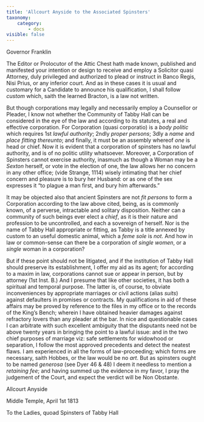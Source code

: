 ```yaml
---
title: 'Allcourt Anyside to the Associated Spinsters'
taxonomy:
    category:
        - docs
visible: false
---
```


<div class="author">Governor Franklin</div>

The Editor or Prolocutor of the Attic Chest hath made known, published and manifested your intention or design to receive and employ a Solicitor quasi Attorney, duly privileged and authorized to plead or instruct in Banco Regis, Nisi Prius, or any inferior court. And as in these cases it is usual and customary for a Candidate to announce his qualification, I shall follow *custom* which, saith the learned Bracton, is a law not written.  

But though corporations may legally and necessarily employ a Counsellor or Pleader, I know not whether the Community of Tabby Hall can be considered in the eye of the law and according to its statutes, a real and effective corporation. For Corporation (quasi corporatio) is a *body politic* which requires 1st *lawful authority*; 2ndly *proper persons*; 3dly a *name* and *place fitting thereunto*; and finally, it must be an assembly whereof *one* is head or chief. Now it is evident that a corporation of spinsters has no lawful authority, and is of no politic utility whatsoever. Moreover, a Corporation of Spinsters cannot exercise authority, inasmuch as though a Woman may be a *Sexton* herself, or vote in the election of one, the law allows her no concern in any other office; (vide Strange, 1114) wisely intimating that her chief concern and pleasure is to bury her Husband: or as one of the sex expresses it “to plague a man first, and bury him afterwards.”

It may be objected also that ancient Spinsters are not *fit persons* to form a Corporation according to the law above cited, being, as is commonly known, of a perverse, intractable and solitary disposition. Neither can a community of such beings ever elect a *chief*, as it is their nature and profession to be uncontrolled, and each a sovereign of herself. Nor is the name of Tabby Hall appropriate or fitting, as Tabby is a title annexed by custom to an useful domestic animal, which a *feme sole* is *not*. And how in law or common-sense can there be a corporation of *single women*, or a *single* woman in a corporation?  

But if these point should not be litigated, and if the institution of Tabby Hall should preserve its establishment, I offer my aid as its agent; for according to a maxim in law, corporations cannot sue or appear in person, but by attorney (1st Inst. B.) And I presume that like other societies, it has both a spiritual and temporal purpose. The latter is, of course, to obviate inconveniences by appropriate marriages or civil actions (alias *suits*) against defaulters in promises or contracts. My qualifications in aid of these affairs may be proved by reference to the files in my office or to the records of the King’s Bench; wherein I have obtained heavier damages against refractory lovers than any pleader at the bar. In nice and questionable cases I can arbitrate with such excellent ambiguity that the disputants need not be above twenty years in bringing the point to a lawful issue: and in the two chief purposes of marriage viz: safe settlements for widowhood or separation, I follow the most approved precedents and detect the neatest flaws. I am experienced in all the forms of law-proceeding; which forms are necessary, saith Hobbes, or the law would be no *art*. But as spinsters ought to be named *generosa* (see Dyer 46 & 48) I deem it needless to mention a *retaining fee*; and having summed up the evidence in my favor, I pray the judgement of the Court, and expect the verdict will be Non Obstante.

Allcourt Anyside

Middle Temple, April 1st 1813

To the Ladies, quoad Spinsters of Tabby Hall